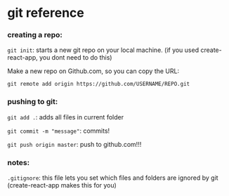 # git reference

### creating a repo:

`git init`: starts a new git repo on your local machine. (if you used create-react-app, you dont need to do this)

Make a new repo on Github.com, so you can copy the URL:

`git remote add origin https://github.com/USERNAME/REPO.git`

### pushing to git:

`git add .`: adds all files in current folder 

`git commit -m "message"`: commits!

`git push origin master`: push to github.com!!!

### notes:

`.gitignore`: this file lets you set which  files and folders are ignored by git (create-react-app makes this for you)